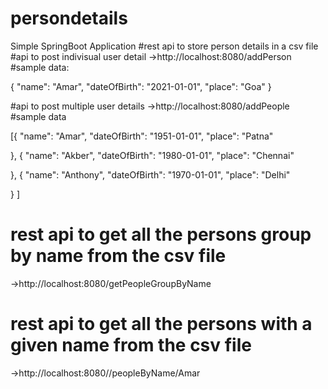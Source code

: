 # persondetails
Simple SpringBoot Application
#rest api	to store person details in a csv file
   #api to post indivisual user detail 
   ->http://localhost:8080/addPerson
  #sample data:
  
  {
    "name": "Amar",
    "dateOfBirth": "2021-01-01",
    "place": "Goa"
 }

  #api to post multiple user details
  ->http://localhost:8080/addPeople
  #sample data
  
  [{
    "name": "Amar",
    "dateOfBirth": "1951-01-01",
    "place": "Patna"

  },
  {
    "name": "Akber",
    "dateOfBirth": "1980-01-01",
    "place": "Chennai"

  },
  {
    "name": "Anthony",
    "dateOfBirth": "1970-01-01",
    "place": "Delhi"

  }
  ]
  
# rest api	to get all the persons group by name from the csv file
  ->http://localhost:8080/getPeopleGroupByName
  
# rest api	to get all the persons with a given name from the csv file  
  ->http://localhost:8080//peopleByName/Amar
 

